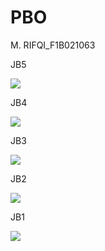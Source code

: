 # PBO
<p>M. RIFQI_F1B021063</p>
<p>JB5</p>
<img src="https://github.com/Macchyy/PBO/assets/148258930/7d9a5b21-956d-40cb-8e04-858c5d6fde67">
<p>JB4</p>
<img src="https://github.com/Macchyy/PBO/assets/148258930/8adf14f6-72b7-4716-8bfb-68a97e5b4c14">
<p>JB3</p>
<img src="https://github.com/Macchyy/PBO/assets/148258930/e1dfa5ec-c6b0-4797-90cd-af4b3f02ad65">
<p>JB2</p>
<img src="https://github.com/Macchyy/PBO/assets/148258930/1b0f8064-9df5-4332-bd28-26ab8e97622f">
<p>JB1</p> 
<img src="https://github.com/Macchyy/PBO/assets/148258930/587c65ec-b62f-4879-a40d-8b0ac5816c1b">


